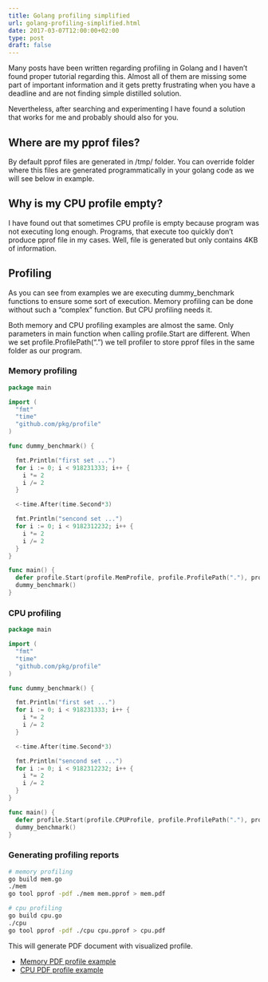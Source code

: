```yaml
---
title: Golang profiling simplified
url: golang-profiling-simplified.html
date: 2017-03-07T12:00:00+02:00
type: post
draft: false
---
```


Many posts have been written regarding profiling in Golang and I haven’t found
proper tutorial regarding this. Almost all of them are missing some part of
important information and it gets pretty frustrating when you have a deadline
and are not finding simple distilled solution.

Nevertheless, after searching and experimenting I have found a solution that
works for me and probably should also for you.

## Where are my pprof files?

By default pprof files are generated in /tmp/ folder. You can override folder
where this files are generated programmatically in your golang code as we will
see below in example.

## Why is my CPU profile empty?

I have found out that sometimes CPU profile is empty because program was not
executing long enough. Programs, that execute too quickly don’t produce pprof
file in my cases. Well, file is generated but only contains 4KB of information.

## Profiling

As you can see from examples we are executing dummy_benchmark functions to
ensure some sort of execution. Memory profiling can be done without such a
“complex” function. But CPU profiling needs it.

Both memory and CPU profiling examples are almost the same. Only parameters in
main function when calling profile.Start are different. When we set
profile.ProfilePath(“.”) we tell profiler to store pprof files in the same
folder as our program.

### Memory profiling

```go
package main

import (
  "fmt"
  "time"
  "github.com/pkg/profile"
)

func dummy_benchmark() {

  fmt.Println("first set ...")
  for i := 0; i < 918231333; i++ {
    i *= 2
    i /= 2
  }

  <-time.After(time.Second*3)

  fmt.Println("sencond set ...")
  for i := 0; i < 9182312232; i++ {
    i *= 2
    i /= 2
  }
}

func main() {
  defer profile.Start(profile.MemProfile, profile.ProfilePath("."), profile.NoShutdownHook).Stop()
  dummy_benchmark()
}
```

### CPU profiling

```go
package main

import (
  "fmt"
  "time"
  "github.com/pkg/profile"
)

func dummy_benchmark() {

  fmt.Println("first set ...")
  for i := 0; i < 918231333; i++ {
    i *= 2
    i /= 2
  }

  <-time.After(time.Second*3)

  fmt.Println("sencond set ...")
  for i := 0; i < 9182312232; i++ {
    i *= 2
    i /= 2
  }
}

func main() {
  defer profile.Start(profile.CPUProfile, profile.ProfilePath("."), profile.NoShutdownHook).Stop()
  dummy_benchmark()
}
```

### Generating profiling reports

```bash
# memory profiling
go build mem.go
./mem
go tool pprof -pdf ./mem mem.pprof > mem.pdf

# cpu profiling
go build cpu.go
./cpu
go tool pprof -pdf ./cpu cpu.pprof > cpu.pdf
```

This will generate PDF document with visualized profile.

- [Memory PDF profile example](/assets/go-profiling/golang-profiling-mem.pdf)
- [CPU PDF profile example](/assets/go-profiling/golang-profiling-cpu.pdf)

